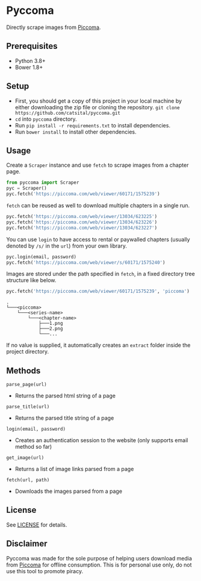 # Pyccoma

Directly scrape images from [Piccoma](https://piccoma.com).

## Prerequisites
* Python 3.8+
* Bower 1.8+

## Setup

* First, you should get a copy of this project in your local machine by either downloading the zip file or cloning the repository. `git clone https://github.com/catsital/pyccoma.git`
* `cd` into `pyccoma` directory.
* Run `pip install -r requirements.txt` to install dependencies.
* Run `bower install` to install other dependencies.

## Usage

Create a `Scraper` instance and use `fetch` to scrape images from a chapter page.

```python
from pyccoma import Scraper
pyc = Scraper()
pyc.fetch('https://piccoma.com/web/viewer/60171/1575239')
```

`fetch` can be reused as well to download multiple chapters in a single run.

```python
pyc.fetch('https://piccoma.com/web/viewer/13034/623225')
pyc.fetch('https://piccoma.com/web/viewer/13034/623226')
pyc.fetch('https://piccoma.com/web/viewer/13034/623227')
```

You can use `login` to have access to rental or paywalled chapters (usually denoted by `/s/` in the `url`) from your own library.

```python
pyc.login(email, password)
pyc.fetch('https://piccoma.com/web/viewer/s/60171/1575240')
```

Images are stored under the path specified in `fetch`, in a fixed directory tree structure like below.

```python
pyc.fetch('https://piccoma.com/web/viewer/60171/1575239', 'piccoma')
```

```
.
└───<piccoma>
    └───<series-name>
        └───<chapter-name>
            ├───1.png
            ├───2.png
            └───...
```

If no value is supplied, it automatically creates an `extract` folder inside the project directory.

## Methods

`parse_page(url)`
* Returns the parsed html string of a page

`parse_title(url)`
* Returns the parsed title string of a page

`login(email, password)`
* Creates an authentication session to the website (only supports email method so far)

`get_image(url)`
* Returns a list of image links parsed from a page

`fetch(url, path)`
* Downloads the images parsed from a page

## License

See [LICENSE](https://github.com/catsital/pyccoma/blob/main/LICENSE) for details.

## Disclaimer

Pyccoma was made for the sole purpose of helping users download media from [Piccoma](https://piccoma.com) for offline consumption. This is for personal use only, do not use this tool to promote piracy.
